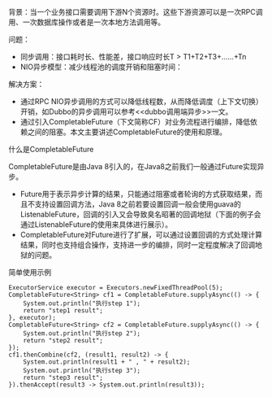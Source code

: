 背景：当一个业务接口需要调用下游N个资源时。这些下游资源可以是一次RPC调用、一次数据库操作或者是一次本地方法调用等。

问题：

- 同步调用：接口耗时长、性能差，接口响应时长T > T1+T2+T3+……+Tn
- NIO异步模型：减少线程池的调度开销和阻塞时间：

解决方案：

- 通过RPC NIO异步调用的方式可以降低线程数，从而降低调度（上下文切换）开销，如Dubbo的异步调用可以参考<<dubbo调用端异步>>一文。
- 通过引入CompletableFuture（下文简称CF）对业务流程进行编排，降低依赖之间的阻塞。本文主要讲述CompletableFuture的使用和原理。



什么是CompletableFuture

CompletableFuture是由Java 8引入的，在Java8之前我们一般通过Future实现异步。

- Future用于表示异步计算的结果，只能通过阻塞或者轮询的方式获取结果，而且不支持设置回调方法，Java 8之前若要设置回调一般会使用guava的ListenableFuture，回调的引入又会导致臭名昭著的回调地狱（下面的例子会通过ListenableFuture的使用来具体进行展示）。
- CompletableFuture对Future进行了扩展，可以通过设置回调的方式处理计算结果，同时也支持组合操作，支持进一步的编排，同时一定程度解决了回调地狱的问题。



简单使用示例

```
ExecutorService executor = Executors.newFixedThreadPool(5);
CompletableFuture<String> cf1 = CompletableFuture.supplyAsync(() -> {
    System.out.println("执行step 1");
    return "step1 result";
}, executor);
CompletableFuture<String> cf2 = CompletableFuture.supplyAsync(() -> {
    System.out.println("执行step 2");
    return "step2 result";
});
cf1.thenCombine(cf2, (result1, result2) -> {
    System.out.println(result1 + " , " + result2);
    System.out.println("执行step 3");
    return "step3 result";
}).thenAccept(result3 -> System.out.println(result3));
```

